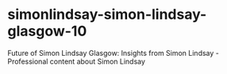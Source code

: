 # simonlindsay-simon-lindsay-glasgow-10
Future of Simon Lindsay Glasgow: Insights from Simon Lindsay - Professional content about Simon Lindsay
